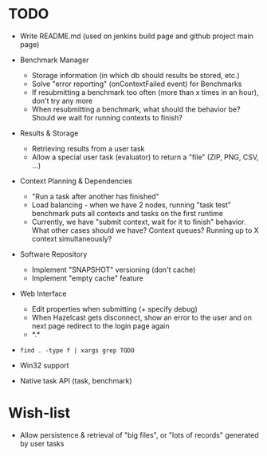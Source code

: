 # TODO

* Write README.md (used on jenkins build page and github project main page)

* Benchmark Manager
    * Storage information (in which db should results be stored, etc.)
    * Solve "error reporting" (onContextFailed event) for Benchmarks
    * If resubmitting a benchmark too often (more than x times in an hour), don't try
      any more
    * When resubmitting a benchmark, what should the behavior be? Should we wait for
      running contexts to finish?
* Results & Storage
	* Retrieving results from a user task
	* Allow a special user task (evaluator) to return a "file" (ZIP, PNG, CSV, ...)
* Context Planning & Dependencies
	* "Run a task after another has finished"
	* Load balancing - when we have 2 nodes, running "task test" benchmark puts
	  all contexts and tasks on the first runtime
	* Currently, we have "submit context, wait for it to finish" behavior. What other
	  cases should we have? Context queues? Running up to X context simultaneously?
* Software Repository
	* Implement "SNAPSHOT" versioning (don't cache)
	* Implement "empty cache" feature
* Web Interface
	* Edit properties when submitting (+ specify debug)
	* When Hazelcast gets disconnect, show an error to the user and on next page
	  redirect to the login page again
	* \*.\*
* `find . -type f | xargs grep TODO`


* Win32 support
* Native task API (task, benchmark)


# Wish-list
* Allow persistence & retrieval of "big files", or "lots of records" generated by user tasks
